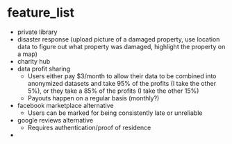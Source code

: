 # feature_list

- private library
- disaster response (upload picture of a damaged property, use location data to figure out what property was damaged, highlight the property on a map)
- charity hub
- data profit sharing
    - Users either pay $3/month to allow their data to be combined into anonymized datasets and take 95% of the profits (I take the other 5%), or they take a 85% of the profits (I take the other 15%)
    - Payouts happen on a regular basis (monthly?)
- facebook marketplace alternative
    - Users can be marked for being consistently late or unreliable
- google reviews alternative
    - Requires authentication/proof of residence
- 